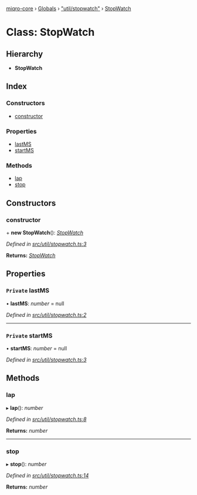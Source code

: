 [miqro-core](../README.md) › [Globals](../globals.md) › ["util/stopwatch"](../modules/_util_stopwatch_.md) › [StopWatch](_util_stopwatch_.stopwatch.md)

# Class: StopWatch

## Hierarchy

* **StopWatch**

## Index

### Constructors

* [constructor](_util_stopwatch_.stopwatch.md#constructor)

### Properties

* [lastMS](_util_stopwatch_.stopwatch.md#private-lastms)
* [startMS](_util_stopwatch_.stopwatch.md#private-startms)

### Methods

* [lap](_util_stopwatch_.stopwatch.md#lap)
* [stop](_util_stopwatch_.stopwatch.md#stop)

## Constructors

###  constructor

\+ **new StopWatch**(): *[StopWatch](_util_stopwatch_.stopwatch.md)*

*Defined in [src/util/stopwatch.ts:3](https://github.com/claukers/miqro-core/blob/d98b47c/src/util/stopwatch.ts#L3)*

**Returns:** *[StopWatch](_util_stopwatch_.stopwatch.md)*

## Properties

### `Private` lastMS

• **lastMS**: *number* = null

*Defined in [src/util/stopwatch.ts:2](https://github.com/claukers/miqro-core/blob/d98b47c/src/util/stopwatch.ts#L2)*

___

### `Private` startMS

• **startMS**: *number* = null

*Defined in [src/util/stopwatch.ts:3](https://github.com/claukers/miqro-core/blob/d98b47c/src/util/stopwatch.ts#L3)*

## Methods

###  lap

▸ **lap**(): *number*

*Defined in [src/util/stopwatch.ts:8](https://github.com/claukers/miqro-core/blob/d98b47c/src/util/stopwatch.ts#L8)*

**Returns:** *number*

___

###  stop

▸ **stop**(): *number*

*Defined in [src/util/stopwatch.ts:14](https://github.com/claukers/miqro-core/blob/d98b47c/src/util/stopwatch.ts#L14)*

**Returns:** *number*
